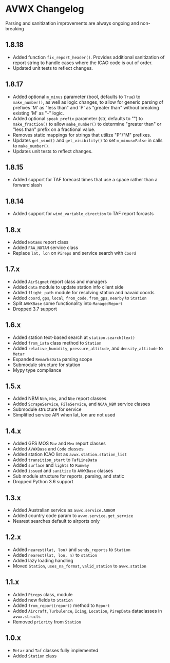 # AVWX Changelog

Parsing and sanitization improvements are always ongoing and non-breaking

## 1.8.18

 - Added function `fix_report_header()`. Provides additional sanitization of report string to handle cases where the ICAO code is out of order.
 - Updated unit tests to reflect changes.

## 1.8.17

- Added optional `m_minus` parameter (bool, defaults to `True`) to `make_number()`, as well as logic changes, to allow for generic parsing of prefixes 'M' as "less than" and 'P' as "greater than" without breaking existing 'M' as "-" logic.
- Added optional `speak_prefix` parameter (str, defaults to "")  to `make_fraction()` to allow `make_number()` to determine "greater than" or "less than" prefix on a fractional value.
- Removes static mappings for strings that utilize "P"/"M" prefixes.
- Updates `get_wind()` and `get_visibility()` to set `m_minus=False` in calls to `make_number()`.
- Updates unit tests to reflect changes.

## 1.8.15

- Added support for TAF forecast times that use a space rather than a forward slash

## 1.8.14

- Added support for `wind_variable_direction` to TAF report forcasts

## 1.8.x

- Added `Notams` report class
- Added `FAA_NOTAM` service class
- Replace `lat, lon` on `Pireps` and service search with `Coord`

## 1.7.x

- Added `AirSigmet` report class and managers
- Added `data` module to update station info client side
- Added `flight_path` module for resolving station and navaid coords
- Added `coord`, `gps`, `local`, `from_code`, `from_gps`, `nearby` to `Station`
- Split `AVWXBase` some functionality into `ManagedReport`
- Dropped 3.7 support

## 1.6.x

- Added station text-based search at `station.search(text)`
- Added `from_iata` class method to `Station`
- Added `relative_humidity`, `pressure_altitude`, and `density_altitude` to `Metar`
- Expanded `RemarksData` parsing scope
- Submodule structure for station
- Mypy type compliance

## 1.5.x

- Added NBM `Nbh`, `Nbs`, and `Nbe` report classes
- Added `ScrapeService`, `FileService`, and `NOAA_NBM` service classes
- Submodule structure for service
- Simplified service API when lat, lon are not used

## 1.4.x

- Added GFS MOS `Mav` and `Mex` report classes
- Added `AVWXBase` and `Code` classes
- Added station ICAO list as `avwx.station.station_list`
- Added `transition_start` to `TafLineData`
- Added `surface` and `lights` to `Runway`
- Added `issued` and `sanitize` to `AVWXBase` classes
- Sub module structure for reports, parsing, and static
- Dropped Python 3.6 support

## 1.3.x

- Added Australian service as `avwx.service.AUBOM`
- Added country code param to `avwx.service.get_service`
- Nearest searches default to airports only

## 1.2.x

- Added `nearest(lat, lon)` and `sends_reports` to `Station`
- Added `nearest(lat, lon, n)` to `station`
- Added lazy loading handling
- Moved `Station`, `uses_na_format`, `valid_station` to `avwx.station`

## 1.1.x

- Added `Pireps` class, module
- Added new fields to `Station`
- Added `from_report(report)` method to `Report`
- Added `Aircraft`, `Turbulence`, `Icing`, `Location`, `PirepData` dataclasses in `avwx.structs`
- Removed `priority` from `Station`

## 1.0.x

- `Metar` and `Taf` classes fully implemented
- Added `Station` class
